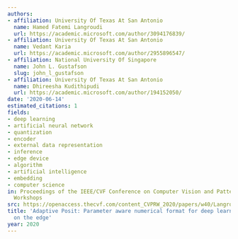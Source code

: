 ```yaml
---
authors:
- affiliation: University Of Texas At San Antonio
  name: Hamed Fatemi Langroudi
  url: https://academic.microsoft.com/author/3094176839/
- affiliation: University Of Texas At San Antonio
  name: Vedant Karia
  url: https://academic.microsoft.com/author/2955896547/
- affiliation: National University Of Singapore
  name: John L. Gustafson
  slug: john_l_gustafson
- affiliation: University Of Texas At San Antonio
  name: Dhireesha Kudithipudi
  url: https://academic.microsoft.com/author/194152050/
date: '2020-06-14'
estimated_citations: 1
fields:
- deep learning
- artificial neural network
- quantization
- encoder
- external data representation
- inference
- edge device
- algorithm
- artificial intelligence
- embedding
- computer science
in: Proceedings of the IEEE/CVF Conference on Computer Vision and Pattern Recognition
  Workshops
src: https://openaccess.thecvf.com/content_CVPRW_2020/papers/w40/Langroudi_Adaptive_Posit_Parameter_Aware_Numerical_Format_for_Deep_Learning_Inference_CVPRW_2020_paper.pdf
title: 'Adaptive Posit: Parameter aware numerical format for deep learning inference
  on the edge'
year: 2020
---
```

